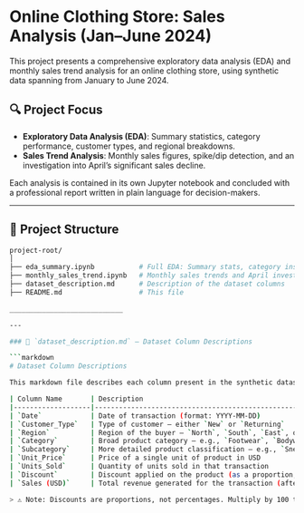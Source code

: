 # Online Clothing Store: Sales Analysis (Jan–June 2024)

This project presents a comprehensive exploratory data analysis (EDA) and monthly sales trend analysis for an online clothing store, using synthetic data spanning from January to June 2024.

## 🔍 Project Focus
- **Exploratory Data Analysis (EDA)**: Summary statistics, category performance, customer types, and regional breakdowns.
- **Sales Trend Analysis**: Monthly sales figures, spike/dip detection, and an investigation into April’s significant sales decline.

Each analysis is contained in its own Jupyter notebook and concluded with a professional report written in plain language for decision-makers.

---

## 📂 Project Structure

```bash
project-root/
│
├── eda_summary.ipynb           # Full EDA: Summary stats, category insights, etc.
├── monthly_sales_trend.ipynb   # Monthly sales trends and April investigation
├── dataset_description.md      # Description of the dataset columns
├── README.md                   # This file

____________________________

---

### 📘 `dataset_description.md` — Dataset Column Descriptions

```markdown
# Dataset Column Descriptions

This markdown file describes each column present in the synthetic dataset used for this analysis.

| Column Name       | Description                                                                 |
|-------------------|-----------------------------------------------------------------------------|
| `Date`            | Date of transaction (format: YYYY-MM-DD)                                    |
| `Customer_Type`   | Type of customer — either `New` or `Returning`                              |
| `Region`          | Region of the buyer — `North`, `South`, `East`, or `West`                   |
| `Category`        | Broad product category — e.g., `Footwear`, `Bodywear`, etc.                 |
| `Subcategory`     | More detailed product classification — e.g., `Sneakers`, `T-shirt`, etc.    |
| `Unit_Price`      | Price of a single unit of product in USD                                     |
| `Units_Sold`      | Quantity of units sold in that transaction                                   |
| `Discount`        | Discount applied on the product (as a proportion, e.g., 0.10 = 10%)          |
| `Sales (USD)`     | Total revenue generated for the transaction (after discount)                |

> ⚠️ Note: Discounts are proportions, not percentages. Multiply by 100 to convert (e.g., 0.08 → 8%).


